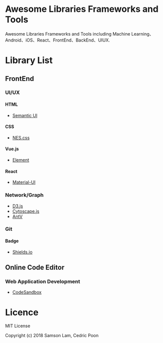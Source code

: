 # Awesome Libraries Frameworks and Tools

Awesome Libraries Frameworks and Tools including Machine Learning、Android、iOS、React、FrontEnd、BackEnd、UIUX.

# Library List

## FrontEnd

### UI/UX

#### HTML

* [Semantic UI](https://semantic-ui.com/)

#### CSS

* [NES.css](https://bcrikko.github.io/NES.css/)

#### Vue.js

* [Element](https://element.eleme.io/#/en-US)

#### React

* [Material-UI](https://material-ui.com/)

### Network/Graph

* [D3.js](https://d3js.org/)
* [Cytoscape.js](http://js.cytoscape.org/)
* [AntV](https://antv.alipay.com/)

### Git

#### Badge

* [Shields.io](https://shields.io/#/)

## Online Code Editor

### Web Application Development

* [CodeSandbox](https://codesandbox.io/)

# Licence

MIT License
 
Copyright (c) 2018 Samson Lam, Cedric Poon
